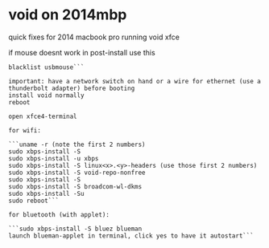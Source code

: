 # void on 2014mbp
 quick fixes for 2014 macbook pro running void xfce

if mouse doesnt work in post-install use this

```sudo vi /etc/modprobe.d/usbmouse.conf
blacklist usbmouse```

important: have a network switch on hand or a wire for ethernet (use a thunderbolt adapter) before booting
install void normally
reboot

open xfce4-terminal

for wifi:

```uname -r (note the first 2 numbers)
sudo xbps-install -S
sudo xbps-install -u xbps
sudo xbps-install -S linux<x>.<y>-headers (use those first 2 numbers)
sudo xbps-install -S void-repo-nonfree
sudo xbps-install -S
sudo xbps-install -S broadcom-wl-dkms
sudo xbps-install -Su
sudo reboot```

for bluetooth (with applet):

```sudo xbps-install -S bluez blueman
launch blueman-applet in terminal, click yes to have it autostart```
